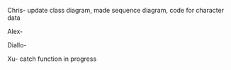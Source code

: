 Chris- update class diagram, made sequence diagram, code for character data 

Alex-  

Diallo-

Xu- catch function in progress
